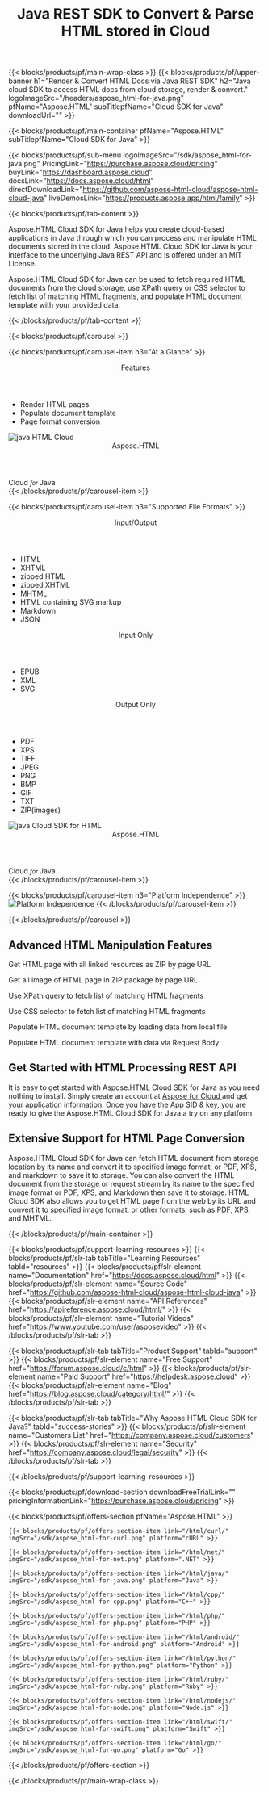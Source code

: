 ﻿---
title: Java REST SDK to Convert & Parse HTML stored in Cloud 
description: Java cloud SDK to access HTML docs from cloud storage, render & convert in the Cloud
weight: 70
url: /java
---

{{< blocks/products/pf/main-wrap-class >}}
{{< blocks/products/pf/upper-banner h1="Render & Convert HTML Docs via Java REST SDK" h2="Java cloud SDK to access HTML docs from cloud storage, render & convert." logoImageSrc="/headers/aspose_html-for-java.png" pfName="Aspose.HTML" subTitlepfName="Cloud SDK for Java" downloadUrl="" >}}

{{< blocks/products/pf/main-container pfName="Aspose.HTML" subTitlepfName="Cloud SDK for Java" >}}

{{< blocks/products/pf/sub-menu logoImageSrc="/sdk/aspose_html-for-java.png" PricingLink="https://purchase.aspose.cloud/pricing" buyLink="https://dashboard.aspose.cloud" docsLink="https://docs.aspose.cloud/html" directDownloadLink="https://github.com/aspose-html-cloud/aspose-html-cloud-java" liveDemosLink="https://products.aspose.app/html/family"  >}}

{{< blocks/products/pf/tab-content >}}
<p>Aspose.HTML Cloud SDK for Java helps you create cloud-based applications in Java through which you can process and manipulate HTML documents stored in the cloud. Aspose.HTML Cloud SDK for Java is your interface to the underlying Java REST API and is offered under an MIT License.</p>
<p>Aspose.HTML Cloud SDK for Java can be used to fetch required HTML documents from the cloud storage, use XPath query or CSS selector to fetch list of matching HTML fragments, and populate HTML document template with your provided data.</p>
{{< /blocks/products/pf/tab-content >}}


<!--Diagrams Start-->
{{< blocks/products/pf/carousel >}}

{{< blocks/products/pf/carousel-item h3="At a Glance"  >}}
<div class="diagram1 d1-cloud">
<div class="d1-row">
<div class="d1-col d1-left"> </div>
<!--/left-->
<div class="d1-col d1-right"><header><i class="fa fa-cogs"> </i>Features</header>
<ul>
<li>Render HTML pages</li>
<li>Populate document template</li>
<li>Page format conversion</li>
</ul>
</div>
<!--/right--></div>
<!--/row-->
<div class="d1-logo"><img src="/sdk/aspose_html-for-java.png" alt="java HTML Cloud"><header>Aspose.HTML</header><footer>Cloud <small> <em>for </em> </small>Java</footer></div>
<!--/logo--></div>
<!--/diagram1-->
{{< /blocks/products/pf/carousel-item >}}

{{< blocks/products/pf/carousel-item h3="Supported File Formats" >}}
<div class="diagram1 d2  d1-cloud">
<div class="d1-row">
<div class="d1-col d1-left"><header><i class="fa fa-arrows-v "> </i> Input/Output</header>
<ul>
<li>HTML</li>
<li>XHTML</li>
<li>zipped HTML</li>
<li>zipped XHTML</li>
<li>MHTML</li>
<li>HTML containing SVG markup</li>
<li>Markdown</li>
<li>JSON</li>
</ul>
<header><i class="fa fa-arrows-v "> </i> Input Only</header>
<ul>
<li>EPUB</li>
<li>XML</li>
<li>SVG</li>
</ul>
</div>
<!--/left-->
<div class="d1-col d1-right"><header><i class="fa  fa-mail-forward"> </i> Output Only</header>
<ul>
<li>PDF</li>
<li>XPS</li>
<li>TIFF</li>
<li>JPEG</li>
<li>PNG</li>
<li>BMP</li>
<li>GIF</li>
<li>TXT</li>
<li>ZIP(images)</li>
</ul>
</div>
<!--/right--></div>
<!--/row-->
<div class="d1-logo"><img src="/sdk/aspose_html-for-java.png" alt="java Cloud SDK for HTML"><header>Aspose.HTML</header><footer>Cloud <small> <em>for </em> </small>Java</footer></div>
<!--/logo--></div>
<!--/diagram2-->
{{< /blocks/products/pf/carousel-item >}}


{{< blocks/products/pf/carousel-item h3="Platform Independence" >}}
<img title="Platform Independence" src="/supported-platform-min.png" alt="Platform Independence">
{{< /blocks/products/pf/carousel-item >}}

{{< /blocks/products/pf/carousel >}}
<!--Diagrams End-->

<!--Feature-section Start-->
<div class="container-fluid features-section bg-gray singleproduct">
 <a class="anchor" id="features" name="features">
 </a>
 <div class="row">
  <div class="container">
   <h2 class="pr-ft">
    Advanced HTML Manipulation Features
   </h2>
   <p>
   </p>
   <div class="col-lg-4">
    <em class="fa fa-file-code-o ico-blue fa-2x col-lg-2">
    </em>
    <p class="col-lg-10">
     Get HTML page with all linked resources as ZIP by page URL
    </p>
   </div>
   <div class="col-lg-4">
    <em class="fa fa-download ico-blue fa-2x col-lg-2">
    </em>
    <p class="col-lg-10">
     Get all image of HTML page in ZIP package by page URL
    </p>
   </div>
   <div class="col-lg-4">
    <em class="fa fa-code ico-blue fa-2x col-lg-2">
    </em>
    <p class="col-lg-10">
     Use XPath query to fetch list of matching HTML fragments
    </p>
   </div>
   <div class="col-lg-4">
    <em class="fa fa-file-image-o ico-blue fa-2x col-lg-2">
    </em>
    <p class="col-lg-10">
     Use CSS selector to fetch list of matching HTML fragments
    </p>
   </div>
   <div class="col-lg-4">
    <em class="fa fa-list-alt ico-blue fa-2x col-lg-2">
    </em>
    <p class="col-lg-10">
     Populate HTML document template by loading data from local file
    </p>
   </div>
   <div class="col-lg-4">
    <em class="fa fa-lock ico-blue fa-2x col-lg-2">
    </em>
    <p class="col-lg-10">
     Populate HTML document template with data via Request Body
    </p>
   </div>
   <div class="col-lg-12">
    <h2 class="h2title">
     Get Started with HTML Processing REST API
    </h2>
    <p>
     It is easy to get started with Aspose.HTML Cloud SDK for Java as you need nothing to install. Simply create an account at
     <a href="https://dashboard.aspose.cloud/#/apps">
      Aspose for Cloud
     </a>
     and get your application information. Once you have the App SID &amp; key, you are ready to give the Aspose.HTML Cloud SDK for Java a try on any platform.
    </p>
   </div>
   <div class="col-lg-12">
    <h2 class="h2title">
     Extensive Support for HTML Page Conversion
    </h2>
    <p>
     Aspose.HTML Cloud SDK for Java can fetch HTML document from storage location by its name and convert it to specified image format, or PDF, XPS, and markdown to save it to storage. You can also convert the HTML document from the storage or request stream by its name to the specified image format or PDF, XPS, and Markdown then save it to storage. HTML Cloud SDK also allows you to get HTML page from the web by its URL and convert it to specified image format, or other formats, such as PDF, XPS, and MHTML.
    </p>
   </div>
  </div>
 </div>
</div>
<!--Feature-section End-->

{{< /blocks/products/pf/main-container >}}

{{< blocks/products/pf/support-learning-resources >}}
{{< blocks/products/pf/slr-tab tabTitle="Learning Resources" tabId="resources" >}}
{{< blocks/products/pf/slr-element name="Documentation" href="https://docs.aspose.cloud/html" >}}
{{< blocks/products/pf/slr-element name="Source Code" href="https://github.com/aspose-html-cloud/aspose-html-cloud-java" >}}
{{< blocks/products/pf/slr-element name="API References" href="https://apireference.aspose.cloud/html/" >}}
{{< blocks/products/pf/slr-element name="Tutorial Videos" href="https://www.youtube.com/user/asposevideo" >}}
{{< /blocks/products/pf/slr-tab >}}

{{< blocks/products/pf/slr-tab tabTitle="Product Support" tabId="support" >}}
{{< blocks/products/pf/slr-element name="Free Support" href="https://forum.aspose.cloud/c/html" >}}
{{< blocks/products/pf/slr-element name="Paid Support" href="https://helpdesk.aspose.cloud" >}}
{{< blocks/products/pf/slr-element name="Blog" href="https://blog.aspose.cloud/category/html/" >}}
{{< /blocks/products/pf/slr-tab >}}

{{< blocks/products/pf/slr-tab tabTitle="Why Aspose.HTML Cloud SDK for Java?" tabId="success-stories" >}}
{{< blocks/products/pf/slr-element name="Customers List" href="https://company.aspose.cloud/customers" >}}
{{< blocks/products/pf/slr-element name="Security" href="https://company.aspose.cloud/legal/security" >}}
{{< /blocks/products/pf/slr-tab >}}

{{< /blocks/products/pf/support-learning-resources >}}

{{< blocks/products/pf/download-section downloadFreeTrialLink="" pricingInformationLink="https://purchase.aspose.cloud/pricing" >}}

{{< blocks/products/pf/offers-section pfName="Aspose.HTML" >}}

    {{< blocks/products/pf/offers-section-item link="/html/curl/" imgSrc="/sdk/aspose_html-for-curl.png" platform="cURL" >}}
	
    {{< blocks/products/pf/offers-section-item link="/html/net/" imgSrc="/sdk/aspose_html-for-net.png" platform=".NET" >}}
	
    {{< blocks/products/pf/offers-section-item link="/html/java/" imgSrc="/sdk/aspose_html-for-java.png" platform="Java" >}}
	
	{{< blocks/products/pf/offers-section-item link="/html/cpp/" imgSrc="/sdk/aspose_html-for-cpp.png" platform="C++" >}}
	
    {{< blocks/products/pf/offers-section-item link="/html/php/" imgSrc="/sdk/aspose_html-for-php.png" platform="PHP" >}}
	
	{{< blocks/products/pf/offers-section-item link="/html/android/" imgSrc="/sdk/aspose_html-for-android.png" platform="Android" >}}
	
    {{< blocks/products/pf/offers-section-item link="/html/python/" imgSrc="/sdk/aspose_html-for-python.png" platform="Python" >}}
	
    {{< blocks/products/pf/offers-section-item link="/html/ruby/" imgSrc="/sdk/aspose_html-for-ruby.png" platform="Ruby" >}}
	
    {{< blocks/products/pf/offers-section-item link="/html/nodejs/" imgSrc="/sdk/aspose_html-for-node.png" platform="Node.js" >}}
	
	{{< blocks/products/pf/offers-section-item link="/html/swift/" imgSrc="/sdk/aspose_html-for-swift.png" platform="Swift" >}}
	
	{{< blocks/products/pf/offers-section-item link="/html/go/" imgSrc="/sdk/aspose_html-for-go.png" platform="Go" >}}
{{< /blocks/products/pf/offers-section >}}

{{< /blocks/products/pf/main-wrap-class >}}

